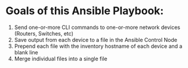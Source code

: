 # Goals of this Ansible Playbook:

1. Send one-or-more CLI commands to one-or-more network devices (Routers, Switches, etc)
2. Save output from each device to a file in the Ansible Control Node
3. Prepend each file with the inventory hostname of each device and a blank line
4. Merge individual files into a single file
